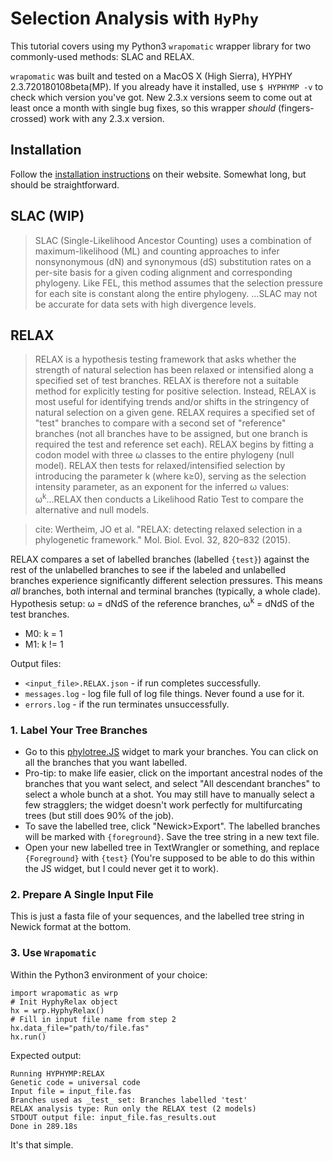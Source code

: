 # Selection Analysis with `HyPhy`

This tutorial covers using my Python3 `wrapomatic` wrapper library for two commonly-used methods: SLAC and RELAX. 

`wrapomatic` was built and tested on a MacOS X (High Sierra), HYPHY 2.3.720180108beta(MP). If you already have it installed, use `$ HYPHYMP -v` to check which version you've got. New 2.3.x versions seem to come out at least once a month with single bug fixes, so this wrapper *should* (fingers-crossed) work with any 2.3.x version. 

## Installation

Follow the [installation instructions](https://veg.github.io/hyphy-site/installation/) on their website. Somewhat long, but should be straightforward. 

## SLAC (WIP)

> SLAC (Single-Likelihood Ancestor Counting) uses a combination of maximum-likelihood (ML) and counting approaches to infer nonsynonymous (dN) and synonymous (dS) substitution rates on a per-site basis for a given coding alignment and corresponding phylogeny. Like FEL, this method assumes that the selection pressure for each site is constant along the entire phylogeny. ...SLAC may not be accurate for data sets with high divergence levels.

## RELAX

> RELAX is a hypothesis testing framework that asks whether the strength of natural selection has been relaxed or intensified along a specified set of test branches. RELAX is therefore not a suitable method for explicitly testing for positive selection. Instead, RELAX is most useful for identifying trends and/or shifts in the stringency of natural selection on a given gene. RELAX requires a specified set of "test" branches to compare with a second set of "reference" branches (not all branches have to be assigned, but one branch is required the test and reference set each). RELAX begins by fitting a codon model with three ω classes to the entire phylogeny (null model). RELAX then tests for relaxed/intensified selection by introducing the parameter k (where k≥0), serving as the selection intensity parameter, as an exponent for the inferred ω values: ω<sup>k</sup>...RELAX then conducts a Likelihood Ratio Test to compare the alternative and null models. 

> cite: Wertheim, JO et al. "RELAX: detecting relaxed selection in a phylogenetic framework." Mol. Biol. Evol. 32, 820–832 (2015).

RELAX compares a set of labelled branches (labelled `{test}`) against the rest of the unlabelled branches to see if the labeled and unlabelled branches experience significantly different selection pressures.  This means *all* branches, both internal and terminal branches (typically, a whole clade). Hypothesis setup: ω = dNdS of the reference branches, ω<sup>k</sup> = dNdS of the test branches. 

 * M0: k = 1
 * M1: k != 1
 
Output files:

 * `<input_file>.RELAX.json` - if run completes successfully.
 * `messages.log` - log file full of log file things. Never found a use for it.
 * `errors.log` - if the run terminates unsuccessfully. 

### 1. Label Your Tree Branches

 * Go to this [phylotree.JS](http://phylotree.hyphy.org/) widget to mark your branches. You can click on all the branches that you want labelled. 
 * Pro-tip: to make life easier, click on the important ancestral nodes of the branches that you want select, and select "All descendant branches" to select a whole bunch at a shot. You may still have to manually select a few stragglers; the widget doesn't work perfectly for multifurcating trees (but still does 90% of the job). 
 * To save the labelled tree, click "Newick>Export". The labelled branches will be marked with `{foreground}`. Save the tree string in a new text file. 
 * Open your new labelled tree in TextWrangler or something, and replace `{Foreground}` with `{test}` (You're supposed to be able to do this within the JS widget, but I could never get it to work). 

### 2. Prepare A Single Input File

This is just a fasta file of your sequences, and the labelled tree string in Newick format at the bottom. 

### 3. Use `Wrapomatic`

Within the Python3 environment of your choice:

```
import wrapomatic as wrp
# Init HyphyRelax object
hx = wrp.HyphyRelax()
# Fill in input file name from step 2
hx.data_file="path/to/file.fas"
hx.run()
```
Expected output:
```
Running HYPHYMP:RELAX
Genetic code = universal code
Input file = input_file.fas
Branches used as _test_ set: Branches labelled 'test'
RELAX analysis type: Run only the RELAX test (2 models)
STDOUT output file: input_file.fas_results.out
Done in 289.18s
```
It's that simple. 
